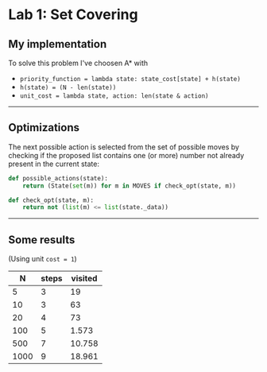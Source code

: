 # Lab 1: Set Covering

## My implementation

To solve this problem I've choosen A\* with

- `priority_function = lambda state: state_cost[state] + h(state)`
- `h(state) = (N - len(state))`
- `unit_cost = lambda state, action: len(state & action)`

---

## Optimizations

The next possible action is selected from the set of possible moves by checking if the proposed list contains one (or more) number not already present in the current state:

```python
def possible_actions(state):
    return (State(set(m)) for m in MOVES if check_opt(state, m))

def check_opt(state, m):
    return not (list(m) <= list(state._data))
```

---

## Some results

(Using unit `cost = 1`)

| N    | steps | visited |
| ---- | ----- | ------- |
| 5    | 3     | 19      |
| 10   | 3     | 63      |
| 20   | 4     | 73      |
| 100  | 5     | 1.573    |
| 500  | 7     | 10.758   |
| 1000 | 9     | 18.961   |
